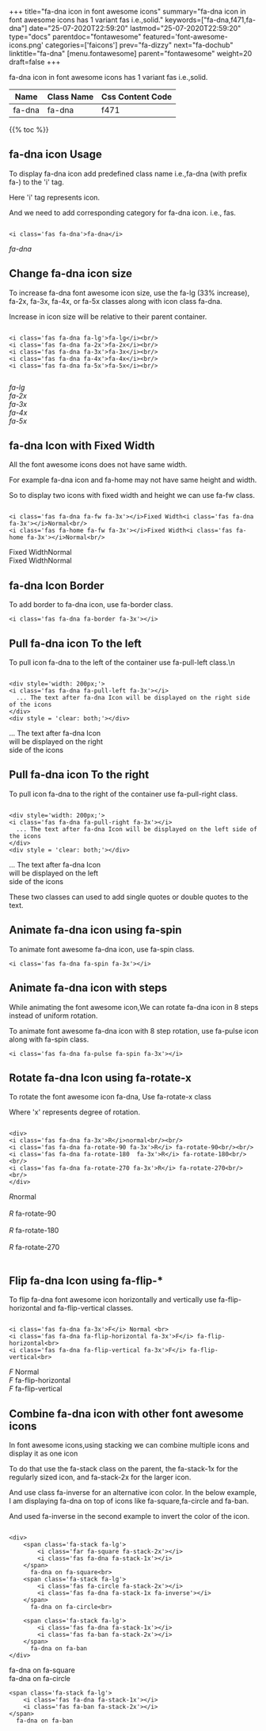 +++
title="fa-dna icon in font awesome icons"
summary="fa-dna icon in font awesome icons has 1 variant fas i.e.,solid."
keywords=["fa-dna,f471,fa-dna"]
date="25-07-2020T22:59:20"
lastmod="25-07-2020T22:59:20"
type="docs"
parentdoc="fontawesome"
featured='font-awesome-icons.png'
categories=['faicons']
prev="fa-dizzy"
next="fa-dochub"
linktitle="fa-dna"
[menu.fontawesome]
parent="fontawesome"
weight=20
draft=false
+++


fa-dna icon in font awesome icons has 1 variant fas i.e.,solid.

<div class='table-responsive'><table class='table'><thead><tr><th>Name</th><th>Class Name</th><th>Css Content Code</th></tr></thead><tbody><tr><td>fa-dna</td><td>fa-dna</td><td>f471</td></tr></tbody></table></div>


{{% toc %}}


## fa-dna icon Usage

To display fa-dna icon add predefined class name i.e.,fa-dna (with prefix fa-) to the 'i' tag.

Here 'i' tag represents icon.

And we need to add corresponding category for fa-dna icon. i.e., fas.


```

<i class='fas fa-dna'>fa-dna</i>
```

<i class='fas fa-dna'>fa-dna</i>




## Change fa-dna icon size
To increase fa-dna font awesome icon size, use the fa-lg (33% increase), fa-2x, fa-3x, fa-4x, or fa-5x classes along with icon class fa-dna.

Increase in icon size will be relative to their parent container. 

```

<i class='fas fa-dna fa-lg'>fa-lg</i><br/>
<i class='fas fa-dna fa-2x'>fa-2x</i><br/>
<i class='fas fa-dna fa-3x'>fa-3x</i><br/>
<i class='fas fa-dna fa-4x'>fa-4x</i><br/>
<i class='fas fa-dna fa-5x'>fa-5x</i><br/>
            
```

<i class='fas fa-dna fa-lg'>fa-lg</i><br/>
<i class='fas fa-dna fa-2x'>fa-2x</i><br/>
<i class='fas fa-dna fa-3x'>fa-3x</i><br/>
<i class='fas fa-dna fa-4x'>fa-4x</i><br/>
<i class='fas fa-dna fa-5x'>fa-5x</i><br/>
            



## fa-dna Icon with Fixed Width 

All the font awesome icons does not have same width.

For example fa-dna icon and fa-home may not have same height and width.

So to display two icons with fixed width and height we can use fa-fw class.


```

<i class='fas fa-dna fa-fw fa-3x'></i>Fixed Width<i class='fas fa-dna fa-3x'></i>Normal<br/>
<i class='fas fa-home fa-fw fa-3x'></i>Fixed Width<i class='fas fa-home fa-3x'></i>Normal<br/>
```

<i class='fas fa-dna fa-fw fa-3x'></i>Fixed Width<i class='fas fa-dna fa-3x'></i>Normal<br/>
<i class='fas fa-home fa-fw fa-3x'></i>Fixed Width<i class='fas fa-home fa-3x'></i>Normal<br/>



## fa-dna Icon Border 

To add border to fa-dna icon, use fa-border class.


```
<i class='fas fa-dna fa-border fa-3x'></i>

```
<i class='fas fa-dna fa-border fa-3x'></i>





## Pull fa-dna icon To the left

To pull icon fa-dna to the left of the container use fa-pull-left class.\n

```

<div style='width: 200px;'>
<i class='fas fa-dna fa-pull-left fa-3x'></i>
  ... The text after fa-dna Icon will be displayed on the right side of the icons
</div>
<div style = 'clear: both;'></div>
```

<div style='width: 200px;'>
<i class='fas fa-dna fa-pull-left fa-3x'></i>
  ... The text after fa-dna Icon will be displayed on the right side of the icons
</div>
<div style = 'clear: both;'></div>




## Pull fa-dna icon To the right
To pull icon fa-dna to the right of the container use fa-pull-right class.

```

<div style='width: 200px;'>
<i class='fas fa-dna fa-pull-right fa-3x'></i>
  ... The text after fa-dna Icon will be displayed on the left side of the icons
</div>
<div style = 'clear: both;'></div>
```

<div style='width: 200px;'>
<i class='fas fa-dna fa-pull-right fa-3x'></i>
  ... The text after fa-dna Icon will be displayed on the left side of the icons
</div>
<div style = 'clear: both;'></div>

These two classes can used to add single quotes or double quotes to the text.


## Animate fa-dna icon using fa-spin
To animate font awesome fa-dna icon, use fa-spin class.

```
<i class='fas fa-dna fa-spin fa-3x'></i>
```
<i class='fas fa-dna fa-spin fa-3x'></i>




## Animate fa-dna icon with steps
While animating the font awesome icon,We can rotate fa-dna icon in 8 steps instead of uniform rotation.

To animate font awesome fa-dna icon with 8 step rotation, use fa-pulse icon along with fa-spin class.


```
<i class='fas fa-dna fa-pulse fa-spin fa-3x'></i>

```
<i class='fas fa-dna fa-pulse fa-spin fa-3x'></i>





## Rotate fa-dna Icon using fa-rotate-x
To rotate the font awesome icon fa-dna, Use fa-rotate-x class

Where 'x' represents degree of rotation.


```

<div>
<i class='fas fa-dna fa-3x'>R</i>normal<br/><br/>
<i class='fas fa-dna fa-rotate-90 fa-3x'>R</i> fa-rotate-90<br/><br/> 
<i class='fas fa-dna fa-rotate-180  fa-3x'>R</i> fa-rotate-180<br/><br/> 
<i class='fas fa-dna fa-rotate-270 fa-3x'>R</i> fa-rotate-270<br/><br/>
</div>
```

<div>
<i class='fas fa-dna fa-3x'>R</i>normal<br/><br/>
<i class='fas fa-dna fa-rotate-90 fa-3x'>R</i> fa-rotate-90<br/><br/> 
<i class='fas fa-dna fa-rotate-180  fa-3x'>R</i> fa-rotate-180<br/><br/> 
<i class='fas fa-dna fa-rotate-270 fa-3x'>R</i> fa-rotate-270<br/><br/>
</div>




## Flip fa-dna Icon using fa-flip-*
To flip fa-dna font awesome icon horizontally and vertically use fa-flip-horizontal and fa-flip-vertical classes. 

```

<i class='fas fa-dna fa-3x'>F</i> Normal <br>
<i class='fas fa-dna fa-flip-horizontal fa-3x'>F</i> fa-flip-horizontal<br>
<i class='fas fa-dna fa-flip-vertical fa-3x'>F</i> fa-flip-vertical<br>
```

<i class='fas fa-dna fa-3x'>F</i> Normal <br>
<i class='fas fa-dna fa-flip-horizontal fa-3x'>F</i> fa-flip-horizontal<br>
<i class='fas fa-dna fa-flip-vertical fa-3x'>F</i> fa-flip-vertical<br>




## Combine fa-dna icon with other font awesome icons
In font awesome icons,using stacking we can combine multiple icons and display it as one icon 

To do that use the fa-stack class on the parent, the fa-stack-1x for the regularly sized icon, and fa-stack-2x for the larger icon.

And use class fa-inverse for an alternative icon color. 
In the below example, I am displaying fa-dna on top of icons like fa-square,fa-circle and fa-ban.

And used fa-inverse in the second example to invert the color of the icon.

```

<div>
    <span class='fa-stack fa-lg'>
        <i class='far fa-square fa-stack-2x'></i>
        <i class='fas fa-dna fa-stack-1x'></i>
    </span>
      fa-dna on fa-square<br>
    <span class='fa-stack fa-lg'>
        <i class='fas fa-circle fa-stack-2x'></i>
        <i class='fas fa-dna fa-stack-1x fa-inverse'></i>
    </span>
      fa-dna on fa-circle<br>

    <span class='fa-stack fa-lg'>
        <i class='fas fa-dna fa-stack-1x'></i>
        <i class='fas fa-ban fa-stack-2x'></i>
    </span>
      fa-dna on fa-ban
</div>
```

<div>
    <span class='fa-stack fa-lg'>
        <i class='far fa-square fa-stack-2x'></i>
        <i class='fas fa-dna fa-stack-1x'></i>
    </span>
      fa-dna on fa-square<br>
    <span class='fa-stack fa-lg'>
        <i class='fas fa-circle fa-stack-2x'></i>
        <i class='fas fa-dna fa-stack-1x fa-inverse'></i>
    </span>
      fa-dna on fa-circle<br>

    <span class='fa-stack fa-lg'>
        <i class='fas fa-dna fa-stack-1x'></i>
        <i class='fas fa-ban fa-stack-2x'></i>
    </span>
      fa-dna on fa-ban
</div>






